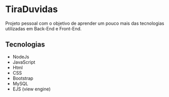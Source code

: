 # TiraDuvidas
 Projeto pessoal com o objetivo de aprender um pouco mais das tecnologias utilizadas em Back-End e Front-End.
## Tecnologias

 - NodeJs
 - JavaScript
 - Html
 - CSS
 - Bootstrap
 - MySQL
 - EJS (view engine)
